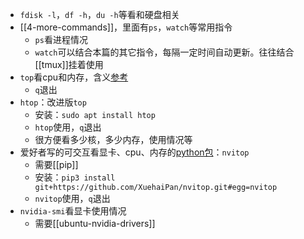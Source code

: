 - `fdisk -l`，`df -h`，`du -h`等看和硬盘相关
- [[4-more-commands]]，里面有`ps`，`watch`等常用指令
  - `ps`看进程情况
  - `watch`可以结合本篇的其它指令，每隔一定时间自动更新。往往结合[[tmux]]挂着使用
- `top`看cpu和内存，含义[参考](https://blog.csdn.net/xiaoxiao_chen945/article/details/121038280)
  - `q`退出
- `htop`：改进版`top`
  - 安装：`sudo apt install htop`
  - `htop`使用，`q`退出
  - 很方便看多少核，多少内存，使用情况等
- 爱好者写的可交互看显卡、cpu、内存的[python包](https://www.zhihu.com/question/376875425/answer/1728922058)：`nvitop`
  - 需要[[pip]]
  - 安装：`pip3 install git+https://github.com/XuehaiPan/nvitop.git#egg=nvitop`
  - `nvitop`使用，`q`退出
- `nvidia-smi`看显卡使用情况
  - 需要[[ubuntu-nvidia-drivers]]